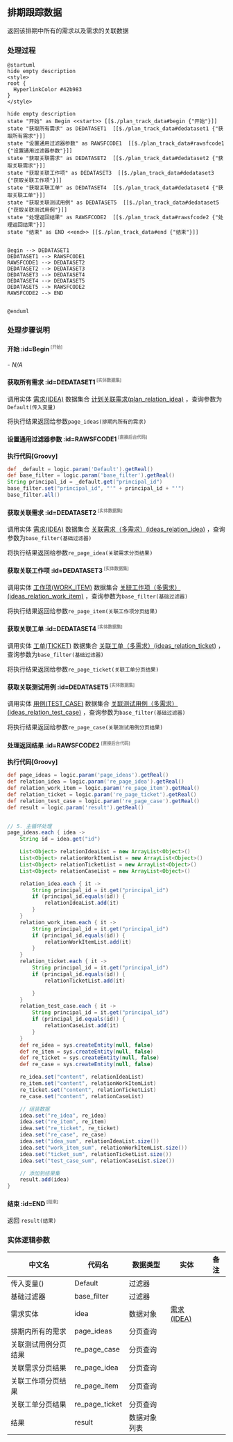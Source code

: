 ## 排期跟踪数据 <!-- {docsify-ignore-all} -->

   返回该排期中所有的需求以及需求的关联数据

### 处理过程

```plantuml
@startuml
hide empty description
<style>
root {
  HyperlinkColor #42b983
}
</style>

hide empty description
state "开始" as Begin <<start>> [[$./plan_track_data#begin {"开始"}]]
state "获取所有需求" as DEDATASET1  [[$./plan_track_data#dedataset1 {"获取所有需求"}]]
state "设置通用过滤器参数" as RAWSFCODE1  [[$./plan_track_data#rawsfcode1 {"设置通用过滤器参数"}]]
state "获取关联需求" as DEDATASET2  [[$./plan_track_data#dedataset2 {"获取关联需求"}]]
state "获取关联工作项" as DEDATASET3  [[$./plan_track_data#dedataset3 {"获取关联工作项"}]]
state "获取关联工单" as DEDATASET4  [[$./plan_track_data#dedataset4 {"获取关联工单"}]]
state "获取关联测试用例" as DEDATASET5  [[$./plan_track_data#dedataset5 {"获取关联测试用例"}]]
state "处理返回结果" as RAWSFCODE2  [[$./plan_track_data#rawsfcode2 {"处理返回结果"}]]
state "结束" as END <<end>> [[$./plan_track_data#end {"结束"}]]


Begin --> DEDATASET1
DEDATASET1 --> RAWSFCODE1
RAWSFCODE1 --> DEDATASET2
DEDATASET2 --> DEDATASET3
DEDATASET3 --> DEDATASET4
DEDATASET4 --> DEDATASET5
DEDATASET5 --> RAWSFCODE2
RAWSFCODE2 --> END


@enduml
```


### 处理步骤说明

#### 开始 :id=Begin<sup class="footnote-symbol"> <font color=gray size=1>[开始]</font></sup>



*- N/A*
#### 获取所有需求 :id=DEDATASET1<sup class="footnote-symbol"> <font color=gray size=1>[实体数据集]</font></sup>



调用实体 [需求(IDEA)](module/ProdMgmt/idea.md) 数据集合 [计划关联需求(plan_relation_idea)](module/ProdMgmt/idea#数据集合) ，查询参数为`Default(传入变量)`

将执行结果返回给参数`page_ideas(排期内所有的需求)`

#### 设置通用过滤器参数 :id=RAWSFCODE1<sup class="footnote-symbol"> <font color=gray size=1>[直接后台代码]</font></sup>



<p class="panel-title"><b>执行代码[Groovy]</b></p>

```groovy
def _default = logic.param('Default').getReal()
def base_filter = logic.param('base_filter').getReal()
String principal_id = _default.get("principal_id")
base_filter.set("principal_id", "'" + principal_id + "'")
base_filter.all()
```

#### 获取关联需求 :id=DEDATASET2<sup class="footnote-symbol"> <font color=gray size=1>[实体数据集]</font></sup>



调用实体 [需求(IDEA)](module/ProdMgmt/idea.md) 数据集合 [关联需求（多需求）(ideas_relation_idea)](module/ProdMgmt/idea#数据集合) ，查询参数为`base_filter(基础过滤器)`

将执行结果返回给参数`re_page_idea(关联需求分页结果)`

#### 获取关联工作项 :id=DEDATASET3<sup class="footnote-symbol"> <font color=gray size=1>[实体数据集]</font></sup>



调用实体 [工作项(WORK_ITEM)](module/ProjMgmt/work_item.md) 数据集合 [关联工作项（多需求）(ideas_relation_work_item)](module/ProjMgmt/work_item#数据集合) ，查询参数为`base_filter(基础过滤器)`

将执行结果返回给参数`re_page_item(关联工作项分页结果)`

#### 获取关联工单 :id=DEDATASET4<sup class="footnote-symbol"> <font color=gray size=1>[实体数据集]</font></sup>



调用实体 [工单(TICKET)](module/ProdMgmt/ticket.md) 数据集合 [关联工单（多需求）(ideas_relation_ticket)](module/ProdMgmt/ticket#数据集合) ，查询参数为`base_filter(基础过滤器)`

将执行结果返回给参数`re_page_ticket(关联工单分页结果)`

#### 获取关联测试用例 :id=DEDATASET5<sup class="footnote-symbol"> <font color=gray size=1>[实体数据集]</font></sup>



调用实体 [用例(TEST_CASE)](module/TestMgmt/test_case.md) 数据集合 [关联测试用例（多需求）(ideas_relation_test_case)](module/TestMgmt/test_case#数据集合) ，查询参数为`base_filter(基础过滤器)`

将执行结果返回给参数`re_page_case(关联测试用例分页结果)`

#### 处理返回结果 :id=RAWSFCODE2<sup class="footnote-symbol"> <font color=gray size=1>[直接后台代码]</font></sup>



<p class="panel-title"><b>执行代码[Groovy]</b></p>

```groovy
def page_ideas = logic.param('page_ideas').getReal()
def relation_idea = logic.param('re_page_idea').getReal()
def relation_work_item = logic.param('re_page_item').getReal()
def relation_ticket = logic.param('re_page_ticket').getReal()
def relation_test_case = logic.param('re_page_case').getReal()
def result = logic.param('result').getReal()


// 5. 主循环处理
page_ideas.each { idea ->
    String id = idea.get("id")

    List<Object> relationIdeaList = new ArrayList<Object>()
    List<Object> relationWorkItemList = new ArrayList<Object>()
    List<Object> relationTicketList = new ArrayList<Object>()
    List<Object> relationCaseList = new ArrayList<Object>()

    relation_idea.each { it ->
        String principal_id = it.get("principal_id")
        if (principal_id.equals(id)) {
            relationIdeaList.add(it)
        }
    }
    relation_work_item.each { it ->
        String principal_id = it.get("principal_id")
        if (principal_id.equals(id)) {
            relationWorkItemList.add(it)
        }
    }
    relation_ticket.each { it ->
        String principal_id = it.get("principal_id")
        if (principal_id.equals(id)) {
            relationTicketList.add(it)

        }
    }
    relation_test_case.each { it ->
        String principal_id = it.get("principal_id")
        if (principal_id.equals(id)) {
            relationCaseList.add(it)
        }
    }
    def re_idea = sys.createEntity(null, false)
    def re_item = sys.createEntity(null, false)
    def re_ticket = sys.createEntity(null, false)
    def re_case = sys.createEntity(null, false)

    re_idea.set("content", relationIdeaList)
    re_item.set("content", relationWorkItemList)
    re_ticket.set("content", relationTicketList)
    re_case.set("content", relationCaseList)

    // 组装数据
    idea.set("re_idea", re_idea)
    idea.set("re_item", re_item)
    idea.set("re_ticket", re_ticket)
    idea.set("re_case", re_case)
    idea.set("idea_sum", relationIdeaList.size())
    idea.set("work_item_sum", relationWorkItemList.size())
    idea.set("ticket_sum", relationTicketList.size())
    idea.set("test_case_sum", relationCaseList.size())

    // 添加到结果集
    result.add(idea)
}
```

#### 结束 :id=END<sup class="footnote-symbol"> <font color=gray size=1>[结束]</font></sup>



返回 `result(结果)`



### 实体逻辑参数

|    中文名   |    代码名    |  数据类型    |  实体   |备注 |
| --------| --------| -------- | -------- | --------   |
|传入变量(<i class="fa fa-check"/></i>)|Default|过滤器|||
|基础过滤器|base_filter|过滤器|||
|需求实体|idea|数据对象|[需求(IDEA)](module/ProdMgmt/idea.md)||
|排期内所有的需求|page_ideas|分页查询|||
|关联测试用例分页结果|re_page_case|分页查询|||
|关联需求分页结果|re_page_idea|分页查询|||
|关联工作项分页结果|re_page_item|分页查询|||
|关联工单分页结果|re_page_ticket|分页查询|||
|结果|result|数据对象列表|||
